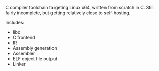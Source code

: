 C compiler toolchain targeting Linux x64, written from scratch in C. Still
fairly incomplete, but getting relatively close to self-hosting.

Includes:

* libc
* C frontend
* IR
* Assembly generation
* Assembler
* ELF object file output
* Linker

